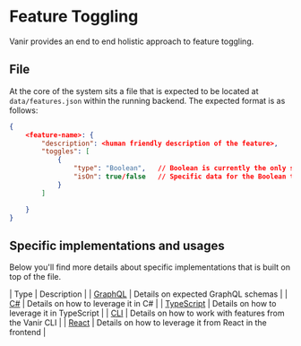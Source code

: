 # Feature Toggling

Vanir provides an end to end holistic approach to feature toggling.

## File

At the core of the system sits a file that is expected to be located at `data/features.json` within the
running backend. The expected format is as follows:

```json
{
    <feature-name>: {
        "description": <human friendly description of the feature>,
        "toggles": [
            {
                "type": "Boolean",   // Boolean is currently the only supported type
                "isOn": true/false   // Specific data for the Boolean toggle type
            }
        ]

    }
}
```

## Specific implementations and usages

Below you'll find more details about specific implementations that is built on top of the file.

| Type | Description |
| [GraphQL](./DotNET/index.md) | Details on expected GraphQL schemas |
| [C#](./DotNET/index.md) | Details on how to leverage it in C# |
| [TypeScript](./typescript/index.md) | Details on how to leverage it in TypeScript |
| [CLI](./cli/index.md) | Details on how to work with features from the Vanir CLI |
| [React](./react/index.md) | Details on how to leverage it from React in the frontend |
